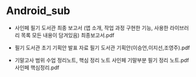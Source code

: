 # Android_sub

- 사인페 필기 도서관 최종 보고서
  (앱 소개, 작업 과정 구현한 기능, 사용한 라이브러리 목록 모든 내용이 담겨있음)
  최종보고서.pdf

- 필기 도서관 초기 기획안 발표 자료
  필기 도서관 기획안(이승언,이지선,조영주).pdf

- 기말고사 범위 수업 정리노트, 핵심 정리 노트
  사인페 기말부분 필기 정리 노트.pdf
  사인페 핵심정리.pdf

